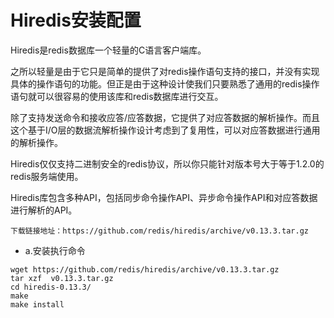 # Hiredis安装配置

Hiredis是redis数据库一个轻量的C语言客户端库。

之所以轻量是由于它只是简单的提供了对redis操作语句支持的接口，并没有实现具体的操作语句的功能。但正是由于这种设计使我们只要熟悉了通用的redis操作语句就可以很容易的使用该库和redis数据库进行交互。

除了支持发送命令和接收应答/应答数据，它提供了对应答数据的解析操作。而且这个基于I/O层的数据流解析操作设计考虑到了复用性，可以对应答数据进行通用的解析操作。

Hiredis仅仅支持二进制安全的redis协议，所以你只能针对版本号大于等于1.2.0的redis服务端使用。

Hiredis库包含多种API，包括同步命令操作API、异步命令操作API和对应答数据进行解析的API。

```
下载链接地址：https://github.com/redis/hiredis/archive/v0.13.3.tar.gz
```

* a.安装执行命令

```
wget https://github.com/redis/hiredis/archive/v0.13.3.tar.gz
tar xzf  v0.13.3.tar.gz
cd hiredis-0.13.3/
make
make install
```